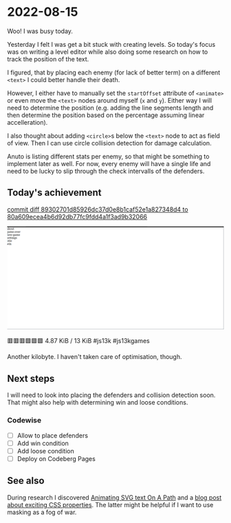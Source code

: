 # 2022-08-15

Woo! I was busy today.

Yesterday I felt I was get a bit stuck with creating levels.
So today's focus was on writing a level editor while also doing some research
on how to track the position of the text.

I figured, that by placing each enemy (for lack of better term) on a different
`<text>` I could better handle their death.

However, I either have to manually set the `startOffset` attribute of
`<animate>` or even move the `<text>` nodes around myself (`x` and `y`).
Either way I will need to determine the position (e.g. adding the line segments
length and then determine the position based on the percentage assuming linear
accelleration).

I also thought about adding `<circle>`s below the `<text>` node to act as
field of view. Then I can use circle collision detection for damage calculation.

Anuto is listing different stats per enemy, so that might be something to
implement later as well. For now, every enemy will have a single life and need
to be lucky to slip through the check intervalls of the defenders.

## Today's achievement

[commit diff 89302701d85926dc37d0e8b1caf52e1a827348d4 to 80a609ecea4b6d92db77fc9fdd4a1f3ad9b32066][diff]

![screenshot from 2022-08-15][screenshot]

🟥🟥🟥🟩🟩🟩 4.87 KiB / 13 KiB #js13k #js13kgames

Another kilobyte. I haven't taken care of optimisation, though.

## Next steps

I will need to look into placing the defenders and collision detection soon.
That might also help with determining win and loose conditions.

### Codewise

- [ ] Allow to place defenders
- [ ] Add win condition
- [ ] Add loose condition
- [ ] Deploy on Codeberg Pages

## See also

During research I discovered [Animating SVG text On A Path][animate] and a
[blog post about exciting CSS properties][burnt]. The latter might be helpful
if I want to use masking as a fog of war.

[animate]: https://jonitrythall.com/svg-text-along-a-path
[burnt]: https://burnt.io/blog/js13k-2022-css/
[diff]: https://jaenis.ch/hobbies/coding/repos/ryuno-ki/js13kgames-2022/compare/89302701d85926dc37d0e8b1caf52e1a827348d4...80a609ecea4b6d92db77fc9fdd4a1f3ad9b32066
[screenshot]: ./2022-08-13.png
